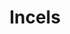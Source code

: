 ---
title: Incels
crosslinks:
- AskReddit
- TheBluePill
- ForeverAlone
- TheRedPill
- amiugly
- u_imguralbumbot
- relationships
- AskWomen
- IncelTears
- IncelDiscussions
- short
- IncelsWomen
- RoastMe
- CringeAnarchy
- PurplePillDebate
- TrollXChromosomes
- StAliaHarkonnen
- sex
- TwoXChromosomes
- AskMen
---